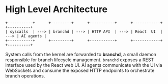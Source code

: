 # High Level Architecture

```
+-----------+      +---------+      +-----------+      +------------+      +----------+
| syscalls  | ---> | branchd | ---> | HTTP API  | ---> | React  UI  | ---> | AI agents |
+-----------+      +---------+      +-----------+      +------------+      +----------+
```

System calls from the kernel are forwarded to **branchd**, a small daemon
responsible for branch lifecycle management. `branchd` exposes a REST
interface used by the React web UI. AI agents communicate with the UI
via WebSockets and consume the exposed HTTP endpoints to orchestrate
branch operations.

